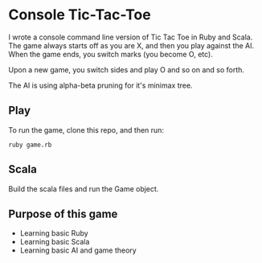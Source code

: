 # Console Tic-Tac-Toe
I wrote a console command line version of Tic Tac Toe in Ruby and Scala.
The game always starts off as you are X, and then you play against the AI.
When the game ends, you switch marks (you become O, etc).

Upon a new game, you switch sides and play O and so on and so forth.

The AI is using alpha-beta pruning for it's minimax tree.

## Play
To run the game, clone this repo, and then run:

```
ruby game.rb
```

## Scala
Build the scala files and run the Game object.

## Purpose of this game
* Learning basic Ruby
* Learning basic Scala
* Learning basic AI and game theory
